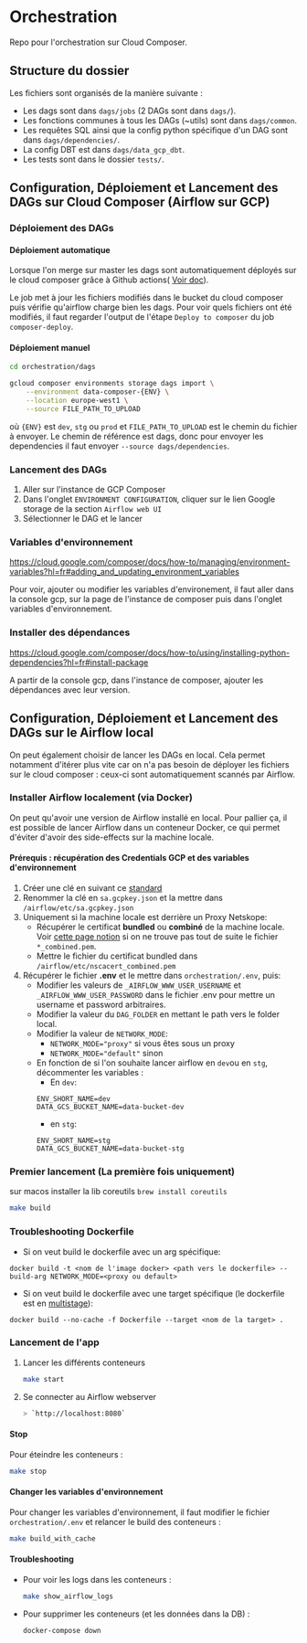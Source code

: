 # Orchestration

Repo pour l'orchestration sur Cloud Composer.

## Structure du dossier

Les fichiers sont organisés de la manière suivante :

- Les dags sont dans `dags/jobs` (2 DAGs sont dans `dags/`).
- Les fonctions communes à tous les DAGs (~utils) sont dans `dags/common`.
- Les requêtes SQL ainsi que la config python spécifique d'un DAG sont dans `dags/dependencies/`.
- La config DBT est dans `dags/data_gcp_dbt`.
- Les tests sont dans le dossier `tests/`.

## Configuration, Déploiement et Lancement des DAGs sur Cloud Composer (Airflow sur GCP)

### Déploiement des DAGs

#### Déploiement automatique

Lorsque l'on merge sur master les dags sont automatiquement déployés sur le cloud composer grâce à Github actions( [Voir doc](../README.md#cd)).

Le job met à jour les fichiers modifiés dans le bucket du cloud composer puis vérifie qu'airflow charge bien les dags. Pour voir quels fichiers ont été modifiés, il faut regarder l'output de l'étape `Deploy to composer` du job `composer-deploy`.

#### Déploiement manuel

```bash
cd orchestration/dags

gcloud composer environments storage dags import \
    --environment data-composer-{ENV} \
    --location europe-west1 \
    --source FILE_PATH_TO_UPLOAD
```

où `{ENV}` est `dev`, `stg` ou `prod` et `FILE_PATH_TO_UPLOAD` est le chemin du fichier à envoyer. Le chemin de référence est dags, donc pour envoyer les dependencies il faut envoyer `--source dags/dependencies`.

### Lancement des DAGs

1. Aller sur l'instance de GCP Composer
2. Dans l'onglet `ENVIRONMENT CONFIGURATION`, cliquer sur le lien Google storage de la section `Airflow web UI`
3. Sélectionner le DAG et le lancer

### Variables d'environnement

<https://cloud.google.com/composer/docs/how-to/managing/environment-variables?hl=fr#adding_and_updating_environment_variables>

Pour voir, ajouter ou modifier les variables d'environement, il faut aller dans la console gcp, sur la page de l'instance de composer puis dans l'onglet variables d'environnement.

### Installer des dépendances

<https://cloud.google.com/composer/docs/how-to/using/installing-python-dependencies?hl=fr#install-package>

A partir de la console gcp, dans l'instance de composer, ajouter les dépendances avec leur version.

## Configuration, Déploiement et Lancement des DAGs sur le Airflow local

On peut également choisir de lancer les DAGs en local. Cela permet notamment d'itérer plus vite car on n'a pas besoin de déployer les fichiers sur le cloud composer : ceux-ci sont automatiquement scannés par Airflow.

### Installer Airflow localement (via Docker)

On peut qu'avoir une version de Airflow installé en local. Pour pallier ça, il est possible de lancer Airflow dans un conteneur Docker, ce qui permet d'éviter d'avoir des side-effects sur la machine locale.

#### Prérequis : récupération des Credentials GCP et des variables d'environnement

1. Créer une clé en suivant ce [standard](https://www.notion.so/passcultureapp/R-cuperer-une-clef-SA-pour-Airflow-en-Local-ea66a948a6e644628bafd05e8f0c69ef)
2. Renommer la clé en `sa.gcpkey.json` et la mettre dans `/airflow/etc/sa.gcpkey.json`
3. Uniquement si la machine locale est derrière un Proxy Netskope:
    - Récupérer le certificat **bundled** ou **combiné** de la machine locale. Voir [cette page notion](https://www.notion.so/passcultureapp/Proxyfication-des-outils-du-pass-d1f0da09eafb4158904e9197bbe7c1d4?pvs=4#10cad4e0ff98805ba61efcea26075d65) si on ne trouve pas tout de suite le fichier `*_combined.pem`.
    - Mettre le fichier du certificat bundled dans `/airflow/etc/nscacert_combined.pem `
4. Récupérer le fichier **.env** et le mettre dans `orchestration/.env`, puis:
   - Modifier les valeurs de `_AIRFLOW_WWW_USER_USERNAME` et `_AIRFLOW_WWW_USER_PASSWORD` dans le fichier .env pour mettre un username et password arbitraires.
   - Modifier la valeur du `DAG_FOLDER` en mettant le path vers le folder local.
   - Modifier la valeur de `NETWORK_MODE`:
        - `NETWORK_MODE="proxy"`  si vous êtes sous un proxy
        - `NETWORK_MODE="default"`  sinon
    - En fonction de si l'on souhaite lancer airflow en `dev`ou en `stg`, décommenter les variables :
        - En `dev`:
        ```
        ENV_SHORT_NAME=dev
        DATA_GCS_BUCKET_NAME=data-bucket-dev
        ```
        - en `stg`:
        ```
        ENV_SHORT_NAME=stg
        DATA_GCS_BUCKET_NAME=data-bucket-stg
        ```

### Premier lancement (La première fois uniquement)
sur macos installer la lib coreutils `brew install coreutils`

```sh
make build
```

### Troubleshooting Dockerfile
* Si on  veut  build le dockerfile avec un arg spécifique:
```
docker build -t <nom de l'image docker> <path vers le dockerfile> --build-arg NETWORK_MODE=<proxy ou default>
```
* Si on  veut  build le dockerfile avec une target spécifique (le dockerfile est en [multistage](https://docs.docker.com/build/building/multi-stage/)):
```
docker build --no-cache -f Dockerfile --target <nom de la target> .
```
### Lancement de l'app

1. Lancer les différents conteneurs

    ```sh
    make start
    ```

2. Se connecter au Airflow webserver

    ```sh
    > `http://localhost:8080`
    ```

#### Stop

Pour éteindre les conteneurs :

```sh
make stop
```

#### Changer les variables d'environnement

Pour changer les variables d'environnement, il faut modifier le fichier `orchestration/.env` et relancer le build des conteneurs :

```sh
make build_with_cache
```

#### Troubleshooting

- Pour voir les logs dans les conteneurs :

    ```sh
    make show_airflow_logs
    ```

- Pour supprimer les conteneurs (et les données dans la DB) :

    ```sh
    docker-compose down
    ```
